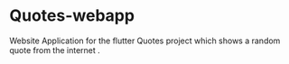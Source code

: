 # Quotes-webapp

Website Application for the flutter Quotes project which shows a random quote from the internet . 
